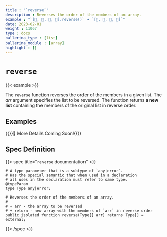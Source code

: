 ```yaml
---
title : "`reverse`"
description : Reverses the order of the members of an array.
example : "`[🍎, 🍇, 🍌, 🍓].reverse()` ➜ `[🍓, 🍌, 🍇, 🍎]`"
date: 2023-02-01
weight : 11067
type : docs
ballerina_type : [list]
ballerina_module : [array]
highlight : []
---
```


# `reverse`

{{< example >}}

The `reverse` function reverses the order of the members in a given list. The _arr_ argument specifies the list to be reversed. The function returns **a new list** containing the members of the original list in reverse order.

## Examples

{{<hint>}}🚧 More Details Coming Soon!{{</hint>}}

## Spec Definition

{{< spec title="`reverse` documentation" >}}

```ballerina
# A type parameter that is a subtype of `any|error`.
# Has the special semantic that when used in a declaration
# all uses in the declaration must refer to same type.
@typeParam
type Type any|error;

# Reverses the order of the members of an array.
#
# + arr - the array to be reversed
# + return - new array with the members of `arr` in reverse order
public isolated function reverse(Type[] arr) returns Type[] = external;
```
{{< /spec >}}
